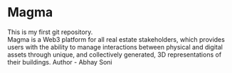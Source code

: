 # Magma
This is my first git repository.
<br>
Magma is a Web3 platform for all real estate stakeholders, which provides users with the ability to manage interactions between physical and digital assets through unique, and collectively generated, 3D representations of their buildings.
Author - Abhay Soni
